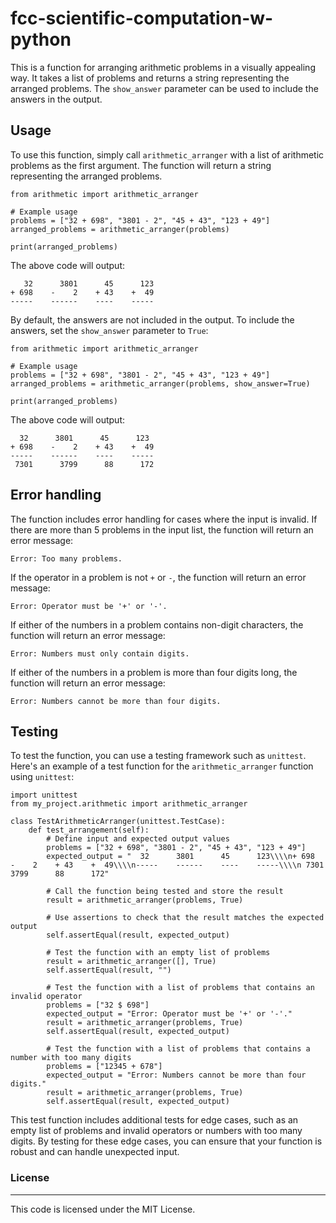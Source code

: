 # fcc-scientific-computation-w-python

This is a function for arranging arithmetic problems in a visually appealing way. It takes a list of problems and returns a string representing the arranged problems. The `show_answer` parameter can be used to include the answers in the output.

## Usage

To use this function, simply call `arithmetic_arranger` with a list of arithmetic problems as the first argument. The function will return a string representing the arranged problems.

```
from arithmetic import arithmetic_arranger

# Example usage
problems = ["32 + 698", "3801 - 2", "45 + 43", "123 + 49"]
arranged_problems = arithmetic_arranger(problems)

print(arranged_problems)

```

The above code will output:

```
   32      3801      45      123
+ 698    -    2    + 43    +  49
-----    ------    ----    -----

```

By default, the answers are not included in the output. To include the answers, set the `show_answer` parameter to `True`:

```
from arithmetic import arithmetic_arranger

# Example usage
problems = ["32 + 698", "3801 - 2", "45 + 43", "123 + 49"]
arranged_problems = arithmetic_arranger(problems, show_answer=True)

print(arranged_problems)

```

The above code will output:

```
  32      3801      45      123
+ 698    -    2    + 43    +  49
-----    ------    ----    -----
 7301      3799      88      172

```

## Error handling

The function includes error handling for cases where the input is invalid. If there are more than 5 problems in the input list, the function will return an error message:

```
Error: Too many problems.

```

If the operator in a problem is not `+` or `-`, the function will return an error message:

```
Error: Operator must be '+' or '-'.

```

If either of the numbers in a problem contains non-digit characters, the function will return an error message:

```
Error: Numbers must only contain digits.

```

If either of the numbers in a problem is more than four digits long, the function will return an error message:

```
Error: Numbers cannot be more than four digits.

```

## Testing

To test the function, you can use a testing framework such as `unittest`. Here's an example of a test function for the `arithmetic_arranger` function using `unittest`:

```
import unittest
from my_project.arithmetic import arithmetic_arranger

class TestArithmeticArranger(unittest.TestCase):
    def test_arrangement(self):
        # Define input and expected output values
        problems = ["32 + 698", "3801 - 2", "45 + 43", "123 + 49"]
        expected_output = "  32      3801      45      123\\\\n+ 698    -    2    + 43    +  49\\\\n-----    ------    ----    -----\\\\n 7301      3799      88      172"

        # Call the function being tested and store the result
        result = arithmetic_arranger(problems, True)

        # Use assertions to check that the result matches the expected output
        self.assertEqual(result, expected_output)

        # Test the function with an empty list of problems
        result = arithmetic_arranger([], True)
        self.assertEqual(result, "")

        # Test the function with a list of problems that contains an invalid operator
        problems = ["32 $ 698"]
        expected_output = "Error: Operator must be '+' or '-'."
        result = arithmetic_arranger(problems, True)
        self.assertEqual(result, expected_output)

        # Test the function with a list of problems that contains a number with too many digits
        problems = ["12345 + 678"]
        expected_output = "Error: Numbers cannot be more than four digits."
        result = arithmetic_arranger(problems, True)
        self.assertEqual(result, expected_output)

```

This test function includes additional tests for edge cases, such as an empty list of problems and invalid operators or numbers with too many digits. By testing for these edge cases, you can ensure that your function is robust and can handle unexpected input.


### License
---

This code is licensed under the MIT License.
